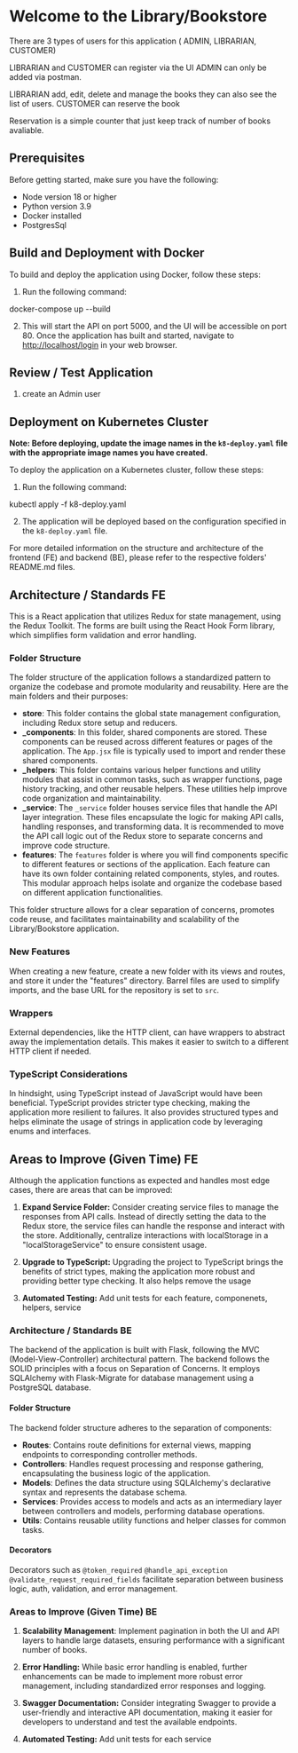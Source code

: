 # Welcome to the Library/Bookstore


There are 3 types of users for this application ( ADMIN, LIBRARIAN, CUSTOMER)

LIBRARIAN and CUSTOMER can register via the UI ADMIN can only be added via postman.

LIBRARIAN add, edit, delete and manage the books they can also see the list of users.
CUSTOMER can reserve the book

Reservation is a simple counter that just keep track of number of books avaliable. 



## Prerequisites

Before getting started, make sure you have the following:

- Node version 18 or higher
- Python version 3.9
- Docker installed
- PostgresSql

## Build and Deployment with Docker

To build and deploy the application using Docker, follow these steps:

1. Run the following command:

docker-compose up --build

2. This will start the API on port 5000, and the UI will be accessible on port 80. Once the application has built and started, navigate to [http://localhost/login](http://localhost/login) in your web browser.



## Review / Test Application

1) create an Admin user 



## Deployment on Kubernetes Cluster

**Note: Before deploying, update the image names in the `k8-deploy.yaml` file with the appropriate image names you have created.**

To deploy the application on a Kubernetes cluster, follow these steps:

1. Run the following command:

kubectl apply -f k8-deploy.yaml


2. The application will be deployed based on the configuration specified in the `k8-deploy.yaml` file.

For more detailed information on the structure and architecture of the frontend (FE) and backend (BE), please refer to the respective folders' README.md files.




## Architecture / Standards FE

This is a React application that utilizes Redux for state management, using the Redux Toolkit. The forms are built using the React Hook Form library, which simplifies form validation and error handling.

### Folder Structure

The folder structure of the application follows a standardized pattern to organize the codebase and promote modularity and reusability. Here are the main folders and their purposes:

- **store**: This folder contains the global state management configuration, including Redux store setup and reducers.
- **_components**: In this folder, shared components are stored. These components can be reused across different features or pages of the application. The `App.jsx` file is typically used to import and render these shared components.
- **_helpers**: This folder contains various helper functions and utility modules that assist in common tasks, such as wrapper functions, page history tracking, and other reusable helpers. These utilities help improve code organization and maintainability.
- **_service**: The `_service` folder houses service files that handle the API layer integration. These files encapsulate the logic for making API calls, handling responses, and transforming data. It is recommended to move the API call logic out of the Redux store to separate concerns and improve code structure. 
- **features**: The `features` folder is where you will find components specific to different features or sections of the application. Each feature can have its own folder containing related components, styles, and routes. This modular approach helps isolate and organize the codebase based on different application functionalities.

This folder structure allows for a clear separation of concerns, promotes code reuse, and facilitates maintainability and scalability of the Library/Bookstore application.


### New Features

When creating a new feature, create a new folder with its views and routes, and store it under the "features" directory. Barrel files are used to simplify imports, and the base URL for the repository is set to `src`.

### Wrappers

External dependencies, like the HTTP client, can have wrappers to abstract away the implementation details. This makes it easier to switch to a different HTTP client if needed.

### TypeScript Considerations

In hindsight, using TypeScript instead of JavaScript would have been beneficial. TypeScript provides stricter type checking, making the application more resilient to failures. It also provides structured types and helps eliminate the usage of strings in application code by leveraging enums and interfaces.

## Areas to Improve (Given Time) FE

Although the application functions as expected and handles most edge cases, there are areas that can be improved:

1. **Expand Service Folder:** Consider creating service files to manage the responses from API calls. Instead of directly setting the data to the Redux store, the service files can handle the response and interact with the store. Additionally, centralize interactions with localStorage in a "localStorageService" to ensure consistent usage.

2. **Upgrade to TypeScript:** Upgrading the project to TypeScript brings the benefits of strict types, making the application more robust and providing better type checking. It also helps remove the usage

3. **Automated Testing:** Add unit tests for each feature, componenets, helpers, service 




### Architecture / Standards BE

The backend of the application is built with Flask, following the MVC (Model-View-Controller) architectural pattern. The backend follows the SOLID principles with a focus on Separation of Concerns. It employs SQLAlchemy with Flask-Migrate for database management using a PostgreSQL database.


#### Folder Structure

The backend folder structure adheres to the separation of components:

- **Routes**: Contains route definitions for external views, mapping endpoints to corresponding controller methods.
- **Controllers**: Handles request processing and response gathering, encapsulating the business logic of the application.
- **Models**: Defines the data structure using SQLAlchemy's declarative syntax and represents the database schema.
- **Services**: Provides access to models and acts as an intermediary layer between controllers and models, performing database operations.
- **Utils**: Contains reusable utility functions and helper classes for common tasks.


#### Decorators

Decorators such as `@token_required`  `@handle_api_exception` `@validate_request_required_fields` facilitate separation between business logic, auth, validation, and error management.

### Areas to Improve (Given Time) BE

1. **Scalability Management**: Implement pagination in both the UI and API layers to handle large datasets, ensuring performance with a significant number of books.

2. **Error Handling:** While basic error handling is enabled, further enhancements can be made to implement more robust error management, including standardized error responses and logging.

3. **Swagger Documentation:** Consider integrating Swagger to provide a user-friendly and interactive API documentation, making it easier for developers to understand and test the available endpoints.

3. **Automated Testing:** Add unit tests for each service